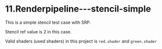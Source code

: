 # 11.Renderpipeline---stencil-simple
This is a simple stencil test case with SRP.

Stencil ref value is 2 in this case.

Valid shaders (used shaders) in this project is `red.shader` and `green.shader`
